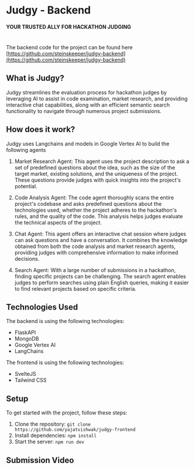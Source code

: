 # Judgy - Backend
#### YOUR TRUSTED ALLY FOR HACKATHON JUDGING
#
The backend code for the project can be found here [https://github.com/steinskeeper/judgy-backend](https://github.com/steinskeeper/judgy-backend)

## What is Judgy?

Judgy streamlines the evaluation process for hackathon judges by leveraging AI to assist in code examination, market research, and providing interactive chat capabilities, along with an efficient semantic search functionality to navigate through numerous project submissions.

## How does it work?

Judgy uses Langchains and models in Google Vertex AI to build the following agents

1. Market Research Agent: This agent uses the project description to ask a set of predefined questions about the idea, such as the size of the target market, existing solutions, and the uniqueness of the project. These questions provide judges with quick insights into the project's potential.

2. Code Analysis Agent: The code agent thoroughly scans the entire project's codebase and asks predefined questions about the technologies used, whether the project adheres to the hackathon's rules, and the quality of the code. This analysis helps judges evaluate the technical aspects of the project.

3. Chat Agent: This agent offers an interactive chat session where judges can ask questions and have a conversation. It combines the knowledge obtained from both the code analysis and market research agents, providing judges with comprehensive information to make informed decisions.

4. Search Agent: With a large number of submissions in a hackathon, finding specific projects can be challenging. The search agent enables judges to perform searches using plain English queries, making it easier to find relevant projects based on specific criteria.


## Technologies Used

The backend is using the following technologies:

-   FlaskAPI
-   MongoDB
-   Google Vertex AI
-   LangChains

The frontend is using the following technologies:

-  SvelteJS
-  Tailwind CSS

## Setup

To get started with the project, follow these steps:

1.  Clone the repository: `git clone https://github.com/yajatvishwak/judgy-frontend`
2.  Install dependencies: `npm install`
3.  Start the server: `npm run dev`


## Submission Video

